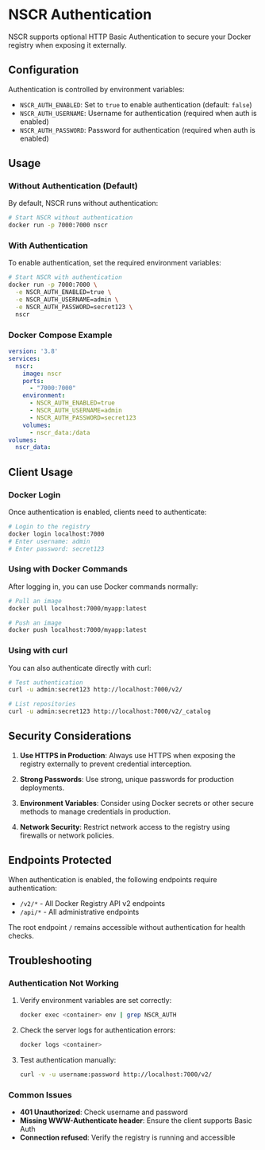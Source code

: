 # NSCR Authentication

NSCR supports optional HTTP Basic Authentication to secure your Docker registry when exposing it externally.

## Configuration

Authentication is controlled by environment variables:

- `NSCR_AUTH_ENABLED`: Set to `true` to enable authentication (default: `false`)
- `NSCR_AUTH_USERNAME`: Username for authentication (required when auth is enabled)
- `NSCR_AUTH_PASSWORD`: Password for authentication (required when auth is enabled)

## Usage

### Without Authentication (Default)

By default, NSCR runs without authentication:

```bash
# Start NSCR without authentication
docker run -p 7000:7000 nscr
```

### With Authentication

To enable authentication, set the required environment variables:

```bash
# Start NSCR with authentication
docker run -p 7000:7000 \
  -e NSCR_AUTH_ENABLED=true \
  -e NSCR_AUTH_USERNAME=admin \
  -e NSCR_AUTH_PASSWORD=secret123 \
  nscr
```

### Docker Compose Example

```yaml
version: '3.8'
services:
  nscr:
    image: nscr
    ports:
      - "7000:7000"
    environment:
      - NSCR_AUTH_ENABLED=true
      - NSCR_AUTH_USERNAME=admin
      - NSCR_AUTH_PASSWORD=secret123
    volumes:
      - nscr_data:/data
volumes:
  nscr_data:
```

## Client Usage

### Docker Login

Once authentication is enabled, clients need to authenticate:

```bash
# Login to the registry
docker login localhost:7000
# Enter username: admin
# Enter password: secret123
```

### Using with Docker Commands

After logging in, you can use Docker commands normally:

```bash
# Pull an image
docker pull localhost:7000/myapp:latest

# Push an image
docker push localhost:7000/myapp:latest
```

### Using with curl

You can also authenticate directly with curl:

```bash
# Test authentication
curl -u admin:secret123 http://localhost:7000/v2/

# List repositories
curl -u admin:secret123 http://localhost:7000/v2/_catalog
```

## Security Considerations

1. **Use HTTPS in Production**: Always use HTTPS when exposing the registry externally to prevent credential interception.

2. **Strong Passwords**: Use strong, unique passwords for production deployments.

3. **Environment Variables**: Consider using Docker secrets or other secure methods to manage credentials in production.

4. **Network Security**: Restrict network access to the registry using firewalls or network policies.

## Endpoints Protected

When authentication is enabled, the following endpoints require authentication:

- `/v2/*` - All Docker Registry API v2 endpoints
- `/api/*` - All administrative endpoints

The root endpoint `/` remains accessible without authentication for health checks.

## Troubleshooting

### Authentication Not Working

1. Verify environment variables are set correctly:
   ```bash
   docker exec <container> env | grep NSCR_AUTH
   ```

2. Check the server logs for authentication errors:
   ```bash
   docker logs <container>
   ```

3. Test authentication manually:
   ```bash
   curl -v -u username:password http://localhost:7000/v2/
   ```

### Common Issues

- **401 Unauthorized**: Check username and password
- **Missing WWW-Authenticate header**: Ensure the client supports Basic Auth
- **Connection refused**: Verify the registry is running and accessible
